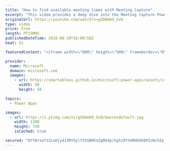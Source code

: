 ```yaml
---
title: "How to find available meeting times with Meeting Capture"
excerpt: "This video provides a deep dive into the Meeting Capture PowerApps sample template. Learn how to find available meeting times for all meeting attendees when building in the Meeting Capture app.  Learn more: https://powerapps.microsoft.com/en-us/blog/capture-meetings-notes-like-a-pro/"
originalUrl: https://youtube.com/watch?v=gSD8m6d_Gv0
type: video
price: Free
length: PT15M9S
publishedDateTime: 2018-08-20T16:00:58Z
heat: 51

featuredContent: "<iframe width=\"800\" height=\"500\" frameborder=\"0\" src=\"https://www.youtube.com/embed/gSD8m6d_Gv0\" allow=\"accelerometer; autoplay; encrypted-media; gyroscope; picture-in-picture\" allowfullscreen></iframe>"

provider:
  name: Microsoft
  domain: microsoft.com
  images:
    - url: https://smartableai.github.io/microsoft-power-apps/assets/images/organizations/microsoft.com-50x50.jpg
      width: 50
      height: 50

topics:
  - Power Apps

images:
  - url: https://i.ytimg.com/vi/gSD8m6d_Gv0/maxresdefault.jpg
    width: 1280
    height: 720
    isCached: true

secured: "DYYArsoY1ZcuHjy413RYOylf3SSBHhsZg064p/hgSz9YtmRHGUhQPZcW/GIpjK2XhG6SyPqlyEsQWyU26pMrW6q3qXUkLW5o6A7kggN48ODv1gBM7KZe1fNm8L/qC0ZAiBwoBD49aFWM2qPzYTdotl25CNA2/b4MGRUeGIqUSUWShvuJYKUA3kF2Cwwa/ONKCrV5Au1XNMOLBHCVli/BkROg01e+mT/3GG8N1K2+StPYc79TuiUpgoSLBgqlYWXj1SKuiMOho9KktJ+0ITeuQ86pvFRRhnTTbCK//tYcXkM5Rz3uiZ49VaTxgMlfdzm+4SLOasx3hZZHEaHaYyHxUM2M/PRtIINhRBaQ7YutSEZtqlco5aPSG2WkcRfIPrMAfbxizA9PbYBuXvLuXC61Jq6a0D/vOlyINIovlh6vzJA=;I1qaYckVoyrEsyEcj2L6zQ=="
---
```


